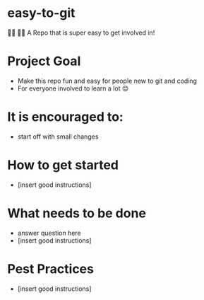 # easy-to-git
👩‍🔬 👨‍💻 A Repo that is super easy to get involved in!
# Project Goal
- Make this repo fun and easy for people new to git and coding
- For everyone involved to learn a lot 😊
# It is encouraged to:
- start off with small changes
# How to get started
- [insert good instructions]
# What needs to be done
- answer question here
- [insert good instructions]
# Pest Practices
- [insert good instructions]
